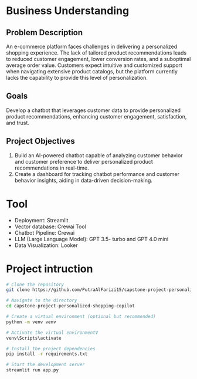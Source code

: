# Business Understanding

## Problem Description
An e-commerce platform faces challenges in delivering a personalized shopping experience. The lack of tailored product recommendations leads to reduced customer engagement, lower conversion rates, and a suboptimal average order value. Customers expect intuitive and customized support when navigating extensive product catalogs, but the platform currently lacks the capability to provide this level of personalization.

## Goals
Develop a chatbot that leverages customer data to provide personalized product recommendations, enhancing customer engagement, satisfaction, and trust.

## Project Objectives
1. Build an AI-powered chatbot capable of analyzing customer behavior and customer preference to deliver personalized product recommendations in real-time.
2. Create a dashboard for tracking chatbot performance and customer behavior insights, aiding in data-driven decision-making.

# Tool
- Deployment: Streamlit
- Vector database: Crewai Tool
- Chatbot Pipeline: Crewai
- LLM (Large Language Model): GPT 3.5- turbo and GPT 4.0 mini
- Data Visualization: Looker

# Project intruction
```bash
# Clone the repository
git clone https://github.com/PutraAlFarizi15/capstone-project-personalized-shopping-copilot.git

# Navigate to the directory
cd capstone-project-personalized-shopping-copilot

# Create a virtual environment (optional but recommended)
python -m venv venv

# Activate the virtual environmentV
venv\Scripts\activate

# Install the project dependencies
pip install -r requirements.txt

# Start the development server
streamlit run app.py
```

